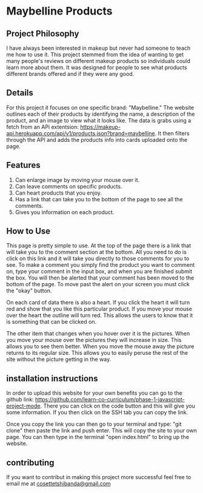 # Maybelline Products

## Project Philosophy
I have always been interested in makeup but never had someone to teach me how to use it. This project stemmed from the idea of wanting to get many people's reviews on different makeup products so individuals could learn more about them. It was designed for people to see what products different brands offered and if they were any good. 

## Details
For this project it focuses on one specific brand: "Maybelline." The website outlines each of their products by identifying the name, a description of the product, and an image to view what it looks like. The data is grabs using a fetch from an APi extentsion: https://makeup-api.herokuapp.com/api/v1/products.json?brand=maybelline. It then filters through the API and adds the products info into cards uploaded onto the page. 

## Features
1. Can enlarge image by moving your mouse over it.
2. Can leave comments on specific products.
3. Can heart products that you enjoy.
4. Has a link that can take you to the bottom of the page to see all the comments.
5. Gives you information on each product.


## How to Use
This page is pretty simple to use. At the top of the page there is a link that will take you to the comment section at the bottom. All you need to do is click on this link and it will take you directly to those comments for you to see. To make a comment you simply find the product you want to comment on, type your comment in the input box, and when you are finished submit the box. You will then be alerted that your comment has been moved to the bottom of the page. To move past the alert on your screen you must click the "okay" button. 

On each card of data there is also a heart. If you click the heart it will turn red and show that you like this particular product. If you move your mouse over the heart the outline will turn red. This allows the users to know that it is something that can be clicked on. 

The other item that changes when you hover over it is the pictures. When you move your mouse over the pictures they will increase in size. This allows you to see them better. When you move the mouse away the picture returns to its regular size. This allows you to easily peruse the rest of the site without the picture getting in the way. 

## installation instructions
In order to upload this website for your own benefits you can go to the github link: https://github.com/learn-co-curriculum/phase-1-javascript-project-mode. There you can click on the code button and this will give you some information. If you then click on the SSH tab you can copy the link. 

Once you copy the link you can then go to your terminal and type: "git clone" then paste the link and push enter. This will copy the site to your own page. You can then type in the terminal "open index.html" to bring up the website. 

## contributing
If you want to contribut in making this project more successful feel free to email me at cosettetshibanda@gmail.com
